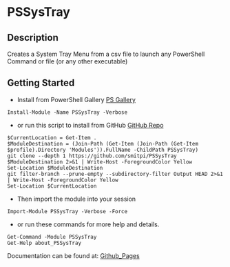 # PSSysTray
 
## Description
Creates a System Tray Menu from a csv file to launch any PowerShell Command or file (or any other executable)
 
## Getting Started
- Install from PowerShell Gallery [PS Gallery](https://www.powershellgallery.com/packages/PSSysTray)
```
Install-Module -Name PSSysTray -Verbose
```
- or run this script to install from GitHub [GitHub Repo](https://github.com/smitpi/PSSysTray)
```
$CurrentLocation = Get-Item .
$ModuleDestination = (Join-Path (Get-Item (Join-Path (Get-Item $profile).Directory 'Modules')).FullName -ChildPath PSSysTray)
git clone --depth 1 https://github.com/smitpi/PSSysTray $ModuleDestination 2>&1 | Write-Host -ForegroundColor Yellow
Set-Location $ModuleDestination
git filter-branch --prune-empty --subdirectory-filter Output HEAD 2>&1 | Write-Host -ForegroundColor Yellow
Set-Location $CurrentLocation
```
- Then import the module into your session
```
Import-Module PSSysTray -Verbose -Force
```
- or run these commands for more help and details.
```
Get-Command -Module PSSysTray
Get-Help about_PSSysTray
```
Documentation can be found at: [Github_Pages](https://smitpi.github.io/PSSysTray)
